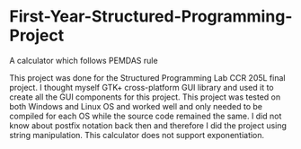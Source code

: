 # First-Year-Structured-Programming-Project
A calculator which follows PEMDAS rule

This project was done for the Structured Programming Lab CCR 205L final project.
I thought myself GTK+ cross-platform GUI library and used it to create all the GUI components for this project.
This project was tested on both Windows and Linux OS and worked well and only needed to be compiled for each OS while the source code remained the same.
I did not know about postfix notation back then and therefore I did the project using string manipulation.
This calculator does not support exponentiation.
